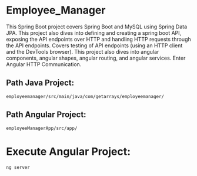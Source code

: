 # Employee_Manager
This Spring Boot project covers Spring Boot and MySQL using Spring Data JPA. This project also dives into defining and creating a spring boot API, exposing the API endpoints over HTTP and handling HTTP requests through the API endpoints. Covers testing of API endpoints (using an HTTP client and the DevTools browser).  This project also dives into angular components, angular shapes, angular routing, and angular services. Enter Angular HTTP Communication.

## Path Java Project:
`employeemanager/src/main/java/com/getarrays/employeemanager/`

## Path Angular Project:
`employeeManagerApp/src/app/`

# Execute Angular Project:
```
ng server
```

